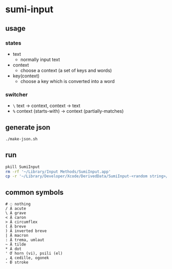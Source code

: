 # sumi-input

## usage

### states

- text
  - normally input text
- context
  - choose a context (a set of keys and words)
- key(context)
  - choose a key which is converted into a word

### switcher

- `\` text → context, context → text
- `%` context (starts-with) → context (partially-matches)

## generate json

```sh
./make-json.sh
```

## run

```sh
pkill SumiInput
rm -rf '~/Library/Input Methods/SumiInput.app'
cp -r '~/Library/Developer/Xcode/DerivedData/SumiInput-<random string>/Build/Products/Debug/SumiInput.app' '~/Library/Input Methods/SumiInput.app'
```

## common symbols

```text
# ◌ nothing
/ Á acute
\ À grave
< Ǎ caron
> Â circumflex
( Ă breve
) Ȃ inverted breve
| Ā macron
: Ä trema, umlaut
~ Ã tilde
* Ȧ dot
' Ơ horn (vi), psili (el)
, Ą cedille, ogonek
- Đ stroke
```
